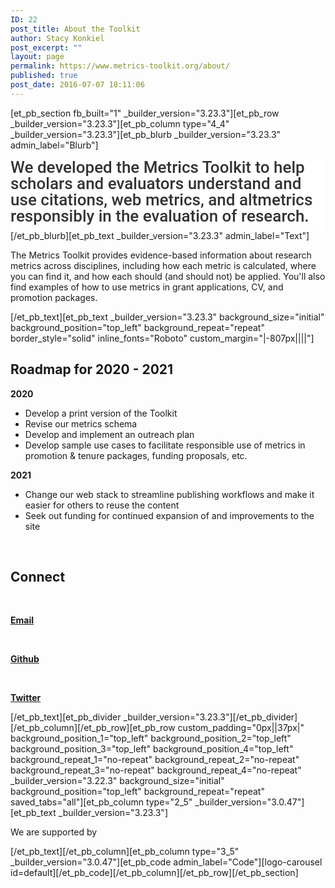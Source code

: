 ```yaml
---
ID: 22
post_title: About the Toolkit
author: Stacy Konkiel
post_excerpt: ""
layout: page
permalink: https://www.metrics-toolkit.org/about/
published: true
post_date: 2016-07-07 18:11:06
---
```

[et_pb_section fb_built="1" _builder_version="3.23.3"][et_pb_row _builder_version="3.23.3"][et_pb_column type="4_4" _builder_version="3.23.3"][et_pb_blurb _builder_version="3.23.3" admin_label="Blurb"]<h2 style="box-sizing: border-box; margin: 0px; padding: 0px 0px 10px; border: 0px; outline: 0px; background: 0px 0px #ffffff; font-size: 26px; vertical-align: baseline; text-size-adjust: 100%; color: #333333; font-weight: 500; line-height: 1em; font-family: Roboto, Helvetica, Arial, Lucida, sans-serif; font-style: normal; font-variant-ligatures: normal; font-variant-caps: normal; letter-spacing: normal; orphans: 2; text-align: left; text-indent: 0px; text-transform: none; white-space: normal; widows: 2; word-spacing: 0px; -webkit-text-stroke-width: 0px; text-decoration-style: initial; text-decoration-color: initial;">We developed the Metrics Toolkit to help scholars and evaluators understand and use citations, web metrics, and altmetrics responsibly in the evaluation of research.</h2>
[/et_pb_blurb][et_pb_text _builder_version="3.23.3" admin_label="Text"]<p>The Metrics Toolkit provides evidence-based information about research metrics across disciplines, including how each metric is calculated, where you can find it, and how each should (and should not) be applied. You'll also find examples of how to use metrics in grant applications, CV, and promotion packages.</p>
[/et_pb_text][et_pb_text _builder_version="3.23.3" background_size="initial" background_position="top_left" background_repeat="repeat" border_style="solid" inline_fonts="Roboto" custom_margin="|-807px||||"]<h2><strong>Roadmap for 2020 - 2021</strong><a href="http://stacykonkiel.org"></a></h2>
<p><strong>2020</strong></p>
<ul>
<li><span style="font-family: inherit; font-weight: normal;">Develop a print version of the Toolkit</span></li>
<li><span style="font-family: inherit; font-weight: normal;">Revise our metrics schema</span></li>
<li><span style="font-family: inherit; font-weight: normal;">Develop and implement an outreach plan</span></li>
<li><span style="font-family: inherit; font-weight: normal;">Develop sample use cases to facilitate responsible use of metrics in promotion &amp; tenure packages, funding proposals, etc.</span></li>
</ul>
<p><strong>2021 </strong></p>
<ul>
<li><span style="font-family: inherit;">Change our web stack to streamline publishing workflows and make it easier for others to reuse the content</span></li>
<li><span style="font-family: inherit;">Seek out funding for continued expansion of and improvements to the site</span></li>
</ul>
<p>&nbsp;</p>
<h2><strong>Connect</strong></h2>
<p>&nbsp;</p>
<p><strong><a href="mailto:metricstoolkit@gmail.com">Email</a></strong></p>
<p>&nbsp;</p>
<p><a href="https://github.com/Metrics-Toolkit/Metrics-Toolkit"><strong>Github</strong></a></p>
<p>&nbsp;</p>
<p><strong> <a href="https://twitter.com/Metrics_Toolkit">Twitter</a></strong></p>
[/et_pb_text][et_pb_divider _builder_version="3.23.3"][/et_pb_divider][/et_pb_column][/et_pb_row][et_pb_row custom_padding="0px||37px|" background_position_1="top_left" background_position_2="top_left" background_position_3="top_left" background_position_4="top_left" background_repeat_1="no-repeat" background_repeat_2="no-repeat" background_repeat_3="no-repeat" background_repeat_4="no-repeat" _builder_version="3.22.3" background_size="initial" background_position="top_left" background_repeat="repeat" saved_tabs="all"][et_pb_column type="2_5" _builder_version="3.0.47"][et_pb_text _builder_version="3.23.3"]<p>We are supported by</p>
[/et_pb_text][/et_pb_column][et_pb_column type="3_5" _builder_version="3.0.47"][et_pb_code admin_label="Code"][logo-carousel id=default][/et_pb_code][/et_pb_column][/et_pb_row][/et_pb_section]